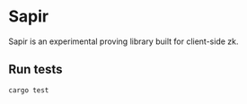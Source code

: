# Sapir


Sapir is an experimental proving library built for client-side zk. 

## Run tests
```
cargo test
```
